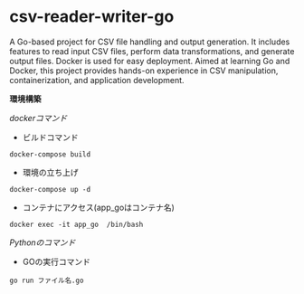 # csv-reader-writer-go
A Go-based project for CSV file handling and output generation. It includes features to read input CSV files, perform data transformations, and generate output files. Docker is used for easy deployment. Aimed at learning Go and Docker, this project provides hands-on experience in CSV manipulation, containerization, and application development.

**環境構築**

*dockerコマンド*

* ビルドコマンド
```
docker-compose build
```
* 環境の立ち上げ
```
docker-compose up -d
```
* コンテナにアクセス(app_goはコンテナ名)
```
docker exec -it app_go  /bin/bash   
```

*Pythonのコマンド*
* GOの実行コマンド
```
go run ファイル名.go
```